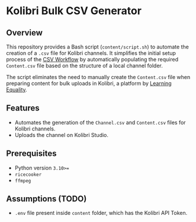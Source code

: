 # Kolibri Bulk CSV Generator

## Overview
This repository provides a Bash script (`content/script.sh`) to automate the creation of a `.csv` file for Kolibri channels. It simplifies the initial setup process of the [CSV Workflow](https://github.com/learningequality/sample-channels/tree/master/channels/csv_channel) by automatically populating the required `Content.csv` file based on the structure of a local channel folder.

The script eliminates the need to manually create the `Content.csv` file when preparing content for bulk uploads in Kolibri, a platform by [Learning Equality](https://learningequality.org/).

## Features
- Automates the generation of the `Channel.csv` and `Content.csv` files for Kolibri channels.
- Uploads the channel on Kolibri Studio.

## Prerequisites
- Python version `3.10>=`
- `ricecooker`
- `ffmpeg`

## Assumptions (TODO)
- `.env` file present inside `content` folder, which has the Kolibri API Token.
